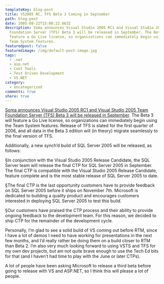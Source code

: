 ```yaml
---
templateKey: blog-post
title: VS2005 RC, TFS Beta 3 Coming in September
path: blog-post
date: 2005-08-22T15:00:22.663Z
description: Soma announces Visual Studio 2005 RC1 and Visual Studio 2005 Team
  Foundation Server (TFS) Beta 3 will be released in September. The Beta 3 will
  feature a Go Live license, so organizations can immediately begin using the
  Team System features.
featuredpost: false
featuredimage: /img/default-post-image.jpg
tags:
  - .net
  - asp.net
  - Cool Tools
  - Test Driven Development
  - VS.NET
category:
  - Uncategorized
comments: true
share: true
---
```

<!--StartFragment-->

[Soma announces Visual Studio 2005 RC1 and Visual Studio 2005 Team Foundation Server (TFS) Beta 3 will be released in September](http://blogs.msdn.com/somasegar). The Beta 3 will feature a Go Live license, so organizations can immediately begin using the Team System features. Release of TFS is slated for the first quarter of 2006, and all data in the Beta 3 edition will (in theory) migrate seamlessly to the final version of TFS.

Additionally, a new synch’d build of SQL Server 2005 will be released, as follows:

§In conjunction with the Visual Studio 2005 Release Candidate, the SQL Server team will release the final CTP for SQL Server 2005 in September. The final CTP is compatible with the Visual Studio 2005 Release Candidate, feature complete and is the most stable release of SQL Server 2005 to date.

§The final CTP is the last opportunity customers have to provide feedback on SQL Server 2005 before it ships on November 7th. Microsoft is dedicated to building a quality product and encourages customers interested in deploying SQL Server 2005 to test this build.

§Our customers have praised the CTP process and their ability to provide ongoing feedback to the development team. For this reason, we decided to ship CTP for the remainder of the development cycle.

Personally, I’m glad to see a solid build of VS coming out before RTM, since I have a lot of demos I need to have working for presentations in the next few months, and I’d really rather be doing them on a build closer to RTM than Beta 2. I’m also very much looking forward to using VSTS and TFS for my own dev projects, but am not quite brave enough to use the Tech Ed bits for that (and I haven’t had time to play with the June or later CTPs).

A lot of people have been asking Microsoft to release a third beta before going to release with VS and ASP.NET, so I think this will please a lot of people.

<!--EndFragment-->